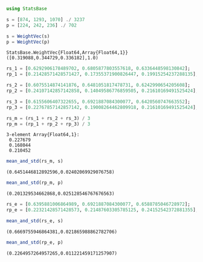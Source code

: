 

```julia
using StatsBase

s = [874, 1293, 1070] ./ 3237
p = [224, 242, 236] ./ 702

s = WeightVec(s)
p = WeightVec(p)
```




    StatsBase.WeightVec{Float64,Array{Float64,1}}([0.319088,0.344729,0.336182],1.0)




```julia
rs_1 = [0.6292906178489702, 0.6805877803557618, 0.6336448598130842];
rp_1 = [0.21428571428571427, 0.17355371900826447, 0.19915254237288135];
```


```julia
rs_2 = [0.6075514874141876, 0.6481051817478731, 0.6242990654205608];
rp_2 = [0.24107142857142858, 0.14049586776859505, 0.21610169491525424];
```


```julia
rs_3 = [0.6155606407322655, 0.6921887084300077, 0.6420560747663552];
rp_3 = [0.22767857142857142, 0.19008264462809918, 0.21610169491525424];
```


```julia
rs_m = (rs_1 + rs_2 + rs_3) / 3
rp_m = (rp_1 + rp_2 + rp_3) / 3
```




    3-element Array{Float64,1}:
     0.227679
     0.168044
     0.210452




```julia
mean_and_std(rs_m, s)
```




    (0.6451446812892596,0.02402069929076758)




```julia
mean_and_std(rp_m, p)
```




    (0.201329534662868,0.025128546767676563)




```julia
rs_e = [0.6395881006864989, 0.6921887084300077, 0.6588785046728972];
rp_e = [0.22321428571428573, 0.21487603305785125, 0.24152542372881355];
```


```julia
mean_and_std(rs_e, s)
```




    (0.6669755946864381,0.021865988862782706)




```julia
mean_and_std(rp_e, p)
```




    (0.2264957264957265,0.011221459171257907)




```julia

```

